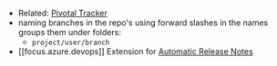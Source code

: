 

- Related: [Pivotal Tracker](https://www.pivotaltracker.com/dashboard)
- naming branches in the repo's using forward slashes in the names groups them under folders:
  - `project/user/branch`
- [[focus.azure.devops]] Extension for [Automatic Release Notes](https://marketplace.visualstudio.com/items?itemName=richardfennellBM.BM-VSTS-XplatGenerateReleaseNotes&ssr=false#overview)

